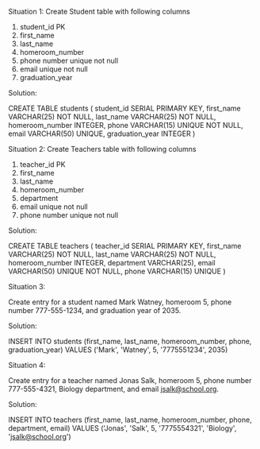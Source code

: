 Situation 1: Create Student table with following columns

1. student_id PK
2. first_name
3. last_name
4. homeroom_number
5. phone number unique not null
6. email unique not null
7. graduation_year

Solution:

CREATE TABLE students (
student_id SERIAL PRIMARY KEY,
first_name VARCHAR(25) NOT NULL,
last_name VARCHAR(25) NOT NULL,
homeroom_number INTEGER,
phone VARCHAR(15) UNIQUE NOT NULL,
email VARCHAR(50) UNIQUE,
graduation_year INTEGER
)

Situation 2: Create Teachers table with following columns

1. teacher_id PK
2. first_name
3. last_name
4. homeroom_number
5. department
6. email unique not null
7. phone number unique not null

Solution:

CREATE TABLE teachers (
teacher_id SERIAL PRIMARY KEY,
first_name VARCHAR(25) NOT NULL,
last_name VARCHAR(25) NOT NULL,
homeroom_number INTEGER,
department VARCHAR(25),
email VARCHAR(50) UNIQUE NOT NULL,
phone VARCHAR(15) UNIQUE
)

Situation 3:

Create entry for a student named Mark Watney, homeroom 5, phone number 777-555-1234, and graduation year of 2035.

Solution:

INSERT INTO students (first_name, last_name, homeroom_number, phone, graduation_year)
VALUES ('Mark', 'Watney', 5, '7775551234', 2035)

Situation 4:

Create entry for a teacher named Jonas Salk, homeroom 5, phone number 777-555-4321, Biology department, and email jsalk@school.org.

Solution:

INSERT INTO teachers (first_name, last_name, homeroom_number, phone, department, email)
VALUES ('Jonas', 'Salk', 5, '7775554321', 'Biology', 'jsalk@school.org')
